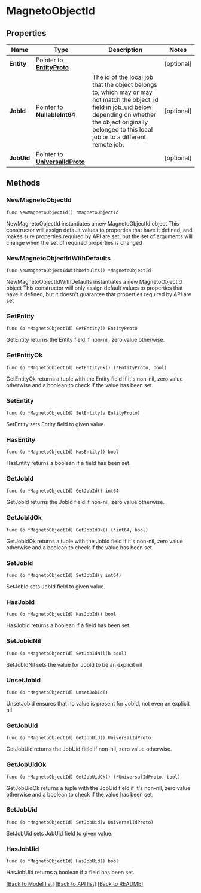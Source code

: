 # MagnetoObjectId

## Properties

Name | Type | Description | Notes
------------ | ------------- | ------------- | -------------
**Entity** | Pointer to [**EntityProto**](EntityProto.md) |  | [optional] 
**JobId** | Pointer to **NullableInt64** | The id of the local job that the object belongs to, which may or may not match the object_id field in job_uid below depending on whether the object originally belonged to this local job or to a different remote job. | [optional] 
**JobUid** | Pointer to [**UniversalIdProto**](UniversalIdProto.md) |  | [optional] 

## Methods

### NewMagnetoObjectId

`func NewMagnetoObjectId() *MagnetoObjectId`

NewMagnetoObjectId instantiates a new MagnetoObjectId object
This constructor will assign default values to properties that have it defined,
and makes sure properties required by API are set, but the set of arguments
will change when the set of required properties is changed

### NewMagnetoObjectIdWithDefaults

`func NewMagnetoObjectIdWithDefaults() *MagnetoObjectId`

NewMagnetoObjectIdWithDefaults instantiates a new MagnetoObjectId object
This constructor will only assign default values to properties that have it defined,
but it doesn't guarantee that properties required by API are set

### GetEntity

`func (o *MagnetoObjectId) GetEntity() EntityProto`

GetEntity returns the Entity field if non-nil, zero value otherwise.

### GetEntityOk

`func (o *MagnetoObjectId) GetEntityOk() (*EntityProto, bool)`

GetEntityOk returns a tuple with the Entity field if it's non-nil, zero value otherwise
and a boolean to check if the value has been set.

### SetEntity

`func (o *MagnetoObjectId) SetEntity(v EntityProto)`

SetEntity sets Entity field to given value.

### HasEntity

`func (o *MagnetoObjectId) HasEntity() bool`

HasEntity returns a boolean if a field has been set.

### GetJobId

`func (o *MagnetoObjectId) GetJobId() int64`

GetJobId returns the JobId field if non-nil, zero value otherwise.

### GetJobIdOk

`func (o *MagnetoObjectId) GetJobIdOk() (*int64, bool)`

GetJobIdOk returns a tuple with the JobId field if it's non-nil, zero value otherwise
and a boolean to check if the value has been set.

### SetJobId

`func (o *MagnetoObjectId) SetJobId(v int64)`

SetJobId sets JobId field to given value.

### HasJobId

`func (o *MagnetoObjectId) HasJobId() bool`

HasJobId returns a boolean if a field has been set.

### SetJobIdNil

`func (o *MagnetoObjectId) SetJobIdNil(b bool)`

 SetJobIdNil sets the value for JobId to be an explicit nil

### UnsetJobId
`func (o *MagnetoObjectId) UnsetJobId()`

UnsetJobId ensures that no value is present for JobId, not even an explicit nil
### GetJobUid

`func (o *MagnetoObjectId) GetJobUid() UniversalIdProto`

GetJobUid returns the JobUid field if non-nil, zero value otherwise.

### GetJobUidOk

`func (o *MagnetoObjectId) GetJobUidOk() (*UniversalIdProto, bool)`

GetJobUidOk returns a tuple with the JobUid field if it's non-nil, zero value otherwise
and a boolean to check if the value has been set.

### SetJobUid

`func (o *MagnetoObjectId) SetJobUid(v UniversalIdProto)`

SetJobUid sets JobUid field to given value.

### HasJobUid

`func (o *MagnetoObjectId) HasJobUid() bool`

HasJobUid returns a boolean if a field has been set.


[[Back to Model list]](../README.md#documentation-for-models) [[Back to API list]](../README.md#documentation-for-api-endpoints) [[Back to README]](../README.md)



